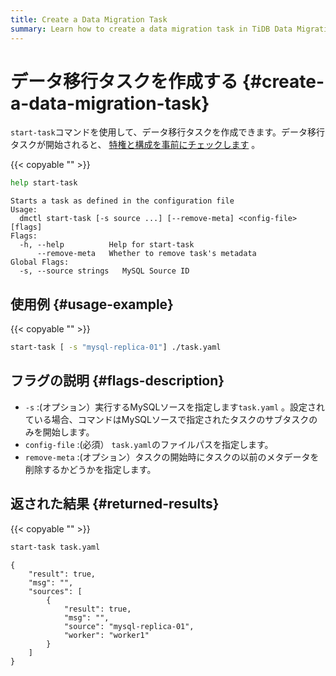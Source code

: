 ```yaml
---
title: Create a Data Migration Task
summary: Learn how to create a data migration task in TiDB Data Migration.
---
```


# データ移行タスクを作成する {#create-a-data-migration-task}

`start-task`コマンドを使用して、データ移行タスクを作成できます。データ移行タスクが開始されると、 [特権と構成を事前にチェックします](/dm/dm-precheck.md) 。

{{< copyable "" >}}

```bash
help start-task
```

```
Starts a task as defined in the configuration file
Usage:
  dmctl start-task [-s source ...] [--remove-meta] <config-file> [flags]
Flags:
  -h, --help          Help for start-task
      --remove-meta   Whether to remove task's metadata
Global Flags:
  -s, --source strings   MySQL Source ID
```

## 使用例 {#usage-example}

{{< copyable "" >}}

```bash
start-task [ -s "mysql-replica-01"] ./task.yaml
```

## フラグの説明 {#flags-description}

-   `-s` :(オプション）実行するMySQLソースを指定します`task.yaml` 。設定されている場合、コマンドはMySQLソースで指定されたタスクのサブタスクのみを開始します。
-   `config-file` :(必須） `task.yaml`のファイルパスを指定します。
-   `remove-meta` :(オプション）タスクの開始時にタスクの以前のメタデータを削除するかどうかを指定します。

## 返された結果 {#returned-results}

{{< copyable "" >}}

```bash
start-task task.yaml
```

```
{
    "result": true,
    "msg": "",
    "sources": [
        {
            "result": true,
            "msg": "",
            "source": "mysql-replica-01",
            "worker": "worker1"
        }
    ]
}
```
